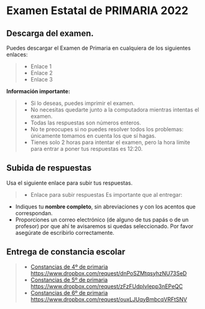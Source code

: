 # Examen Estatal de PRIMARIA 2022

## Descarga del examen.

Puedes descargar el Examen de Primaria en cualquiera de los siguientes enlaces:

> * Enlace 1
> * Enlace 2
> * Enlace 3

**Información importante:**

> * Si lo deseas, puedes imprimir el examen.
> * No necesitas quedarte junto a la computadora mientras intentas el examen. 
> * Todas las respuestas son números enteros.
> * No te preocupes si no puedes resolver todos los problemas: únicamente tomamos en cuenta los que sí hagas.
> * Tienes solo 2 horas para intentar el examen, pero la hora límite para entrar a poner tus respuestas es 12:20.

## Subida de respuestas

Usa el siguiente enlace para subir tus respuestas.

> * Enlace para subir respuestas
Es importante que al entregar:

* Indiques tu **nombre completo**, sin abreviaciones y con los acentos que correspondan.
* Proporciones un correo electrónico (de alguno de tus papás o de un profesor) por que ahí te avisaremos si quedas seleccionado. Por favor asegúrate de escribirlo correctamente.


## Entrega de constancia escolar

> * [Constancias de 4º de primaria https://www.dropbox.com/request/dnPoSZMtqsyhzNU73SeD ](https://www.dropbox.com/request/dnPoSZMtqsyhzNU73SeD)
> * [Constancias de 5º de primaria https://www.dropbox.com/request/zFzFUdpIvIepp3nEPeQC ](https://www.dropbox.com/request/zFzFUdpIvIepp3nEPeQC)
> * [Constancias de 6º de primaria https://www.dropbox.com/request/ouxLJUqyBmbcqVRFtSNV ](https://www.dropbox.com/request/ouxLJUqyBmbcqVRFtSNV)


